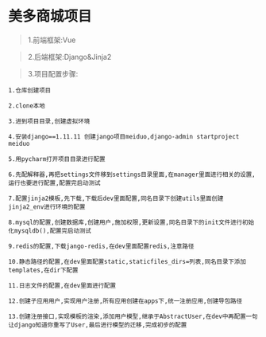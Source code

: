# 美多商城项目

>1.前端框架:Vue

>2.后端框架:Django&Jinja2

>3.项目配置步骤:

    1.仓库创建项目

    2.clone本地

    3.进到项目目录,创建虚拟环境

    4.安装django==1.11.11 创建jango项目meiduo,django-admin startproject meiduo

    5.用pycharm打开项目目录进行配置

    6.先配解释器,再把settings文件移到settings目录里面,在manager里面进行相关的设置,运行也要进行配置,配置完启动测试

    7.配置jinja2模板,先下载,下载后dev里面配置,同名目录下创建utils里面创建jinja2_env进行环境的配置

    8.mysql的配置,创建数据库,创建用户,施加权限,更新设置,同名目录下的init文件进行初始化mysqldb(),配置完启动测试

    9.redis的配置,下载jango-redis,在dev里面配置redis,注意路径

    10.静态路径的配置,在dev里面配置static,staticfiles_dirs=列表,同名目录下添加templates,在dir下配置

    11.日志文件的配置,在dev里面进行配置

    12.创建子应用用户,实现用户注册,所有应用创建在apps下,统一注册应用,创建导包路径

    13.创建注册接口,实现模板的渲染,添加用户模型,继承于AbstractUser,在dev中再配置一句让django知道你重写了User,最后进行模型的迁移,完成初步的配置

